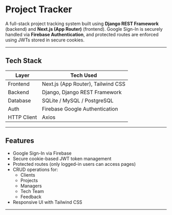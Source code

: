 #  Project Tracker

A full-stack project tracking system built using **Django REST Framework** (backend) and **Next.js (App Router)** (frontend). Google Sign-In is securely handled via **Firebase Authentication**, and protected routes are enforced using JWTs stored in secure cookies.

---

##  Tech Stack

| Layer      | Tech Used                        |
|------------|----------------------------------|
| Frontend   | Next.js (App Router), Tailwind CSS |
| Backend    | Django, Django REST Framework     |
| Database   | SQLite / MySQL / PostgreSQL       |
| Auth       | Firebase Google Authentication    |
| HTTP Client| Axios                             |

---

##  Features

- Google Sign-In via Firebase
-  Secure cookie-based JWT token management
-  Protected routes (only logged-in users can access pages)
- CRUD operations for:
  - Clients
  - Projects
  - Managers
  - Tech Team
  - Feedback
- Responsive UI with Tailwind CSS

---


